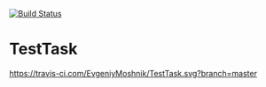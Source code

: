 
[![Build Status](https://travis-ci.com/EvgeniyMoshnik/TestTask.svg?branch=master)](https://travis-ci.com/EvgeniyMoshnik/TestTask)
# TestTask
https://travis-ci.com/EvgeniyMoshnik/TestTask.svg?branch=master
